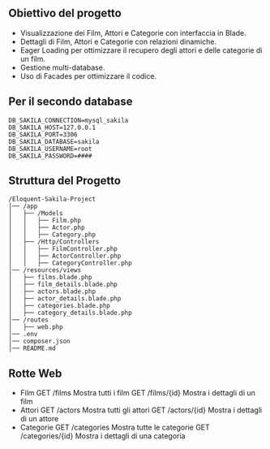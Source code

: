 ## Obiettivo del progetto

- Visualizzazione dei Film, Attori e Categorie con interfaccia in Blade.
- Dettagli di Film, Attori e Categorie con relazioni dinamiche.
- Eager Loading per ottimizzare il recupero degli attori e delle categorie di un film.
- Gestione multi-database.
- Uso di Facades per ottimizzare il codice.


## Per il secondo database

    DB_SAKILA_CONNECTION=mysql_sakila
    DB_SAKILA_HOST=127.0.0.1
    DB_SAKILA_PORT=3306
    DB_SAKILA_DATABASE=sakila
    DB_SAKILA_USERNAME=root
    DB_SAKILA_PASSWORD=####


## Struttura del Progetto

    /Eloquent-Sakila-Project
    │── /app
    │   ├── /Models
    │   │   ├── Film.php
    │   │   ├── Actor.php
    │   │   ├── Category.php
    │   ├── /Http/Controllers
    │   │   ├── FilmController.php
    │   │   ├── ActorController.php
    │   │   ├── CategoryController.php
    │── /resources/views
    │   ├── films.blade.php
    │   ├── film_details.blade.php
    │   ├── actors.blade.php
    │   ├── actor_details.blade.php
    │   ├── categories.blade.php
    │   ├── category_details.blade.php
    │── /routes
    │   ├── web.php
    │── .env
    │── composer.json
    │── README.md


## Rotte Web

- Film
    GET	/films	Mostra tutti i film
    GET	/films/{id}	Mostra i dettagli di un film
- Attori
    GET	/actors	Mostra tutti gli attori
    GET	/actors/{id}	Mostra i dettagli di un attore
- Categorie
    GET	/categories	Mostra tutte le categorie
    GET	/categories/{id}	Mostra i dettagli di una categoria